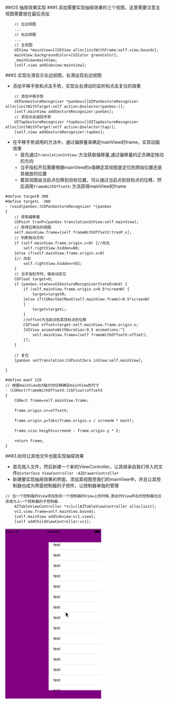 ##iOS 抽屉效果实现
###1.添加需要实现抽屉效果的三个视图，这里需要注意主视图需要放在最后添加

```
    // 左边视图
    ...
    // 右边视图
    ...
    // 主视图
    UIView *mainView=[[UIView alloc]initWithFrame:self.view.bounds];
    mainView.backgroundColor=[UIColor greenColor];
    _mainView=mainView;
    [self.view addSubview:mainView];
```
###2.实现左滑显示左边视图，右滑出现右边视图
- 添加平移手势和点击手势，实现左右滑动的监听和点击复位的效果

```
    // 添加平移手势
    UIPanGestureRecognizer *panGes=[[UIPanGestureRecognizer alloc]initWithTarget:self action:@selector(panGes:)];
    [self.mainView addGestureRecognizer:panGes];
    // 添加点击返回手势
    UITapGestureRecognizer *tapGes=[[UITapGestureRecognizer alloc]initWithTarget:self action:@selector(tap)];
    [self.view addGestureRecognizer:tapGes];

```
- 在平移手势调用的方法中，通过偏移量来确定mainView的frame，实现动画效果
     - 首先通过`translationInView:`方法获取偏移量,通过偏移量的正负确定拖动的方向
     - 当手指松开后需要根据mainView的x值确定其视图是定位到原始位置还是其缩放的位置
     - 要其视图由当前点位移到目标位置，可以通过当前点到目标点的位移，然后调用`frameWithOffsetX:`方法获得mainView的frame
       
```
#define targetR 300
#define targetL -300
- (void)panGes:(UIPanGestureRecognizer *)panGes
{
    // 获取偏移量
    CGPoint tranP=[panGes translationInView:self.mainView];
    // 获得位移后的视图
    self.mainView.frame=[self frameWithOffsetX:tranP.x];
    // 判断拖动方向
    if (self.mainView.frame.origin.x<0) {//向左
        self.rightView.hidden=NO;
    }else if(self.mainView.frame.origin.x>0)
    {// 向右
        self.rightView.hidden=YES;
    }
    // 当手指松开时，做自动定位
    CGFloat target=0;
    if (panGes.state==UIGestureRecognizerStateEnded) {
        if (self.mainView.frame.origin.x>0.5*screenW) {
            target=targetR;
        }else if(CGRectGetMaxX(self.mainView.frame)<0.5*screenW)
        {
            target=targetL;
        }
        //offset为当前点到其目标点的位移
        CGFloat offset=target-self.mainView.frame.origin.x;
        [UIView animateWithDuration:0.5 animations:^{
            self.mainView.frame=[self frameWithOffsetX:offset];
        }];
    }
    
    // 复位
    [panGes setTranslation:CGPointZero inView:self.mainView];
    
}
```
```
#define maxY 120
// 根据mainView在X轴方向位移确定mainView的尺寸
- (CGRect)frameWithOffsetX:(CGFloat)offsetX
{
    CGRect frame=self.mainView.frame;
    
    frame.origin.x+=offsetX;
    
    frame.origin.y=fabs(frame.origin.x / screenW * maxY);
    
    frame.size.height=screenH - frame.origin.y * 2;
    
    return frame;
}
```
###3.如何让其他文件也能实现抽屉效果
-  首先拖入文件，然后新建一个新的ViewController，让其继承自我们导入的文件`@interface ViewController :AZDrawerController`
-  新建要实现抽屉效果的界面，添加其视图至我们的mainView中，并且让其控制器也成为界面控制器的子控件，让控制器单独的管理

```
// 当一个控制器的View添加到另一个控制器的View上的时候,那此时View所在的控制器也应该成为上一个控制器的子控制器.
    AZTableViewController *vc1=[[AZTableViewController alloc]init];
    vc1.view.frame=self.mainView.bounds;
    [self.mainView addSubview:vc1.view];
    [self addChildViewController:vc1];
```

![](/assets/抽屉效果.gif)
